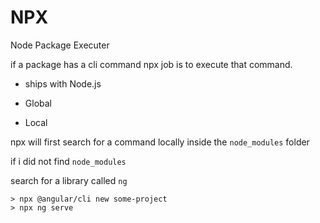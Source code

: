 # NPX

Node Package Executer

if a package has a cli command npx job is to execute that command.

- ships with Node.js

- Global
- Local


npx will first search for a command locally inside the `node_modules` folder

if i did not find `node_modules`

search for a library called `ng`


```
> npx @angular/cli new some-project
> npx ng serve
```

